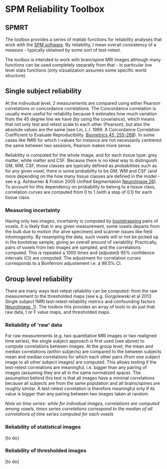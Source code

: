 # SPM Reliability Toolbox

## SPMRT

The toolbox provides a series of matlab functions for reliability analyses that work with the [SPM software](http://www.fil.ion.ucl.ac.uk/spm/). By reliability, I mean overall consistency of a measure - typically obtained by some sort of test-retest.

The toolbox is intended to work with brain/spine MRI images although many functions can be used completely separatly from that - in particular low level stats functions (only vizualization assumes some specific world structure).

## Single subject reliability

At the indivudual level, 2 measurements are compared using either Pearson correlations or concordance correlations. The Concordance correlation is usually more useful for reliability because it estimates how much variation from the 45 degree line we have (by using the covariance), which means that not only test and retest scale to each other (Pearson), but also the absolute values are the same (see Lin, L.I. 1989. A Corcordance Correlation Coefficient to Evaluate Reproducibility. [Biometrics 45, 255-268](https://www.jstor.org/stable/2532051?seq=1#page_scan_tab_contents)). In some cases like fMRI for which t-values for instance are not necessarily centrered the same between two sessions, Pearson makes more sense.

Reliability is computed for the whole image, and for each tissue type: grey matter, white matter and CSF. Because there is no ideal way to distinguish GM, WM, CSF, those classes are typically defined as probabilities such as for any given voxel, there is some probability to be GM, WM and CSF (and more depending on the how many tissue classes are defined in the model - see e.g. Ashburner & Friston 2005 Unified Segmentation [NeuroImage 26](http://www.fil.ion.ucl.ac.uk/~karl/Unified%20segmentation.pdf)). To account for this dependency on probability to belong to a tissue class, correlation curves are computed from 0 to 1 (with a step of 0.1) for each tissue class.

### Measuring incertainty

Having only two images, incertainty is computed by [bootstrapping](https://en.wikipedia.org/wiki/Bootstrapping_(statistics)) pairs of voxels. It is likely that in any given measurement, some voxels departs from the bulk due to motion (for alive specimen) and scanner issues like field inhomogenity. By resampling the data, such voxels will or not be picked up in the bootstrap sample, giving an overall amount of variability. Practically, pairs of voxels from two images are sampled, and the correlations computed. This is repeated a 1000 times and (adjusted) 95% confidence intervals (CI) are computed. The adjustment for correlation curves corresponds to a Bonferroni adjustement i.e. a 99.5% CI.

## Group level reliability

There are many ways test-retest reliability can be computed: from the raw measurement to the thresholded maps (see e.g. Gorgolewski et al 2013 Single subject fMRI test-retest reliability metrics and confounding factors [NeuroImage, 1](https://www.ncbi.nlm.nih.gov/pubmed/23153967)). The toolbox this provides an array of tools to do just that: raw data, t or F value maps, and thresholded maps.

### Reliability of 'raw' data

For raw measurements (e.g. two quantitative MRI images or two realigned time series), the single subject approach is first used (see above) to compute correlations between images. At the group level, the mean and median correlations (within subjects) are compared to the between subjects mean and median correlations for which each other pairs (from one subject image to all other subject images) are computed. This allows testing if the test-retest correlations are meaningful, i.e. bigger than any pairing of images (assuming they are all in the same normalized space). The assumption behind this test is that all images have a minimal correlations because all subjects are from the same population and all brains/spines are roughly similar. A test-retest correlation is therefore meaningful only if its value is bigger than any pairing between two images taken at random.

_Note on time series: while for individual images, correlations are computed among voxels, times series correlations correspond to the median of all correlations of time series computed for each voxels_

### Reliability of statistical images

[to do]

### Reliability of thresholded images

[to do]
